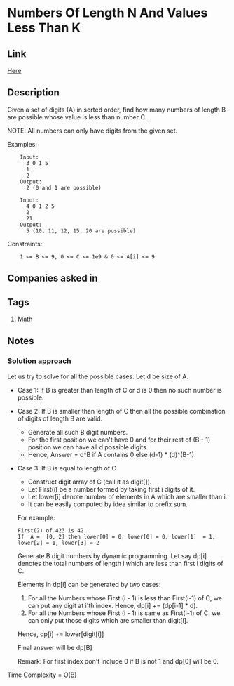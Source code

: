# Numbers Of Length N And Values Less Than K

## Link

[Here](https://www.interviewbit.com/problems/numbers-of-length-n-and-value-less-than-k/)

## Description

Given a set of digits (A) in sorted order, find how many numbers of length B are possible whose value is less than number C.

NOTE: All numbers can only have digits from the given set.

Examples:

```text
    Input:
      3 0 1 5
      1
      2
    Output:
      2 (0 and 1 are possible)

    Input:
      4 0 1 2 5
      2
      21
    Output:
      5 (10, 11, 12, 15, 20 are possible)
```

Constraints:

```text
    1 <= B <= 9, 0 <= C <= 1e9 & 0 <= A[i] <= 9
```

## Companies asked in

## Tags

1. Math

## Notes

### Solution approach

Let us try to solve for all the possible cases.
Let d be size of A.

* Case 1: If B is greater than length of C or d is 0 then no such number is possible.
* Case 2: If B is smaller than length of C then all the possible combination of digits of length B are valid.

  * Generate all such B digit numbers.
  * For the first position we can't have 0 and for their rest of (B - 1) position we can have all d possible digits.
  * Hence, Answer = d^B if A contains 0 else (d-1) * (d)^(B-1).

* Case 3: If B is equal to length of C

  * Construct digit array of C (call it as digit[]).
  * Let First(i) be a number formed by taking first i digits of it.
  * Let lower[i] denote number of elements in A which are smaller than i.
  * It can be easily computed by idea similar to prefix sum.

  For example:

  ```text
  First(2) of 423 is 42.
  If  A =  [0, 2] then lower[0] = 0, lower[0] = 0, lower[1]  = 1,  lower[2] = 1, lower[3] = 2
  ```

  Generate B digit numbers by dynamic programming. Let say dp[i] denotes the total numbers of length i which are less than first i digits of C.

  Elements in dp[i] can be generated by two cases:

  1. For all the Numbers whose First (i - 1) is less than First(i-1) of C, we can put any digit at i'th index. Hence, dp[i] += (dp[i-1] * d).
  1. For all the Numbers whose First (i - 1) is same as First(i-1) of C, we can only put those digits which are smaller than digit[i].

  Hence, dp[i] += lower[digit[i]]

  Final answer will be dp[B]

  Remark: For first index don't include 0 if B is not 1 and dp[0] will be 0.

Time Complexity = O(B)